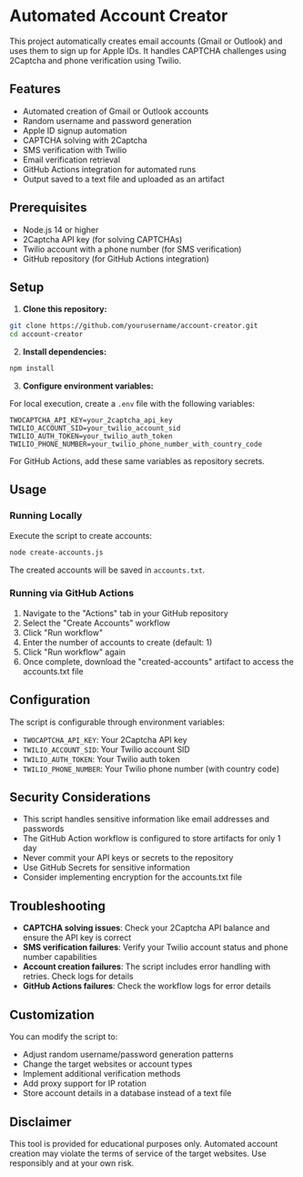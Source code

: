 # Automated Account Creator

This project automatically creates email accounts (Gmail or Outlook) and uses them to sign up for Apple IDs. It handles CAPTCHA challenges using 2Captcha and phone verification using Twilio.

## Features

- Automated creation of Gmail or Outlook accounts
- Random username and password generation
- Apple ID signup automation
- CAPTCHA solving with 2Captcha
- SMS verification with Twilio
- Email verification retrieval
- GitHub Actions integration for automated runs
- Output saved to a text file and uploaded as an artifact

## Prerequisites

- Node.js 14 or higher
- 2Captcha API key (for solving CAPTCHAs)
- Twilio account with a phone number (for SMS verification)
- GitHub repository (for GitHub Actions integration)

## Setup

1. **Clone this repository:**

```bash
git clone https://github.com/yourusername/account-creator.git
cd account-creator
```

2. **Install dependencies:**

```bash
npm install
```

3. **Configure environment variables:**

For local execution, create a `.env` file with the following variables:

```
TWOCAPTCHA_API_KEY=your_2captcha_api_key
TWILIO_ACCOUNT_SID=your_twilio_account_sid
TWILIO_AUTH_TOKEN=your_twilio_auth_token
TWILIO_PHONE_NUMBER=your_twilio_phone_number_with_country_code
```

For GitHub Actions, add these same variables as repository secrets.

## Usage

### Running Locally

Execute the script to create accounts:

```bash
node create-accounts.js
```

The created accounts will be saved in `accounts.txt`.

### Running via GitHub Actions

1. Navigate to the "Actions" tab in your GitHub repository
2. Select the "Create Accounts" workflow
3. Click "Run workflow"
4. Enter the number of accounts to create (default: 1)
5. Click "Run workflow" again
6. Once complete, download the "created-accounts" artifact to access the accounts.txt file

## Configuration

The script is configurable through environment variables:

- `TWOCAPTCHA_API_KEY`: Your 2Captcha API key
- `TWILIO_ACCOUNT_SID`: Your Twilio account SID
- `TWILIO_AUTH_TOKEN`: Your Twilio auth token
- `TWILIO_PHONE_NUMBER`: Your Twilio phone number (with country code)

## Security Considerations

- This script handles sensitive information like email addresses and passwords
- The GitHub Action workflow is configured to store artifacts for only 1 day
- Never commit your API keys or secrets to the repository
- Use GitHub Secrets for sensitive information
- Consider implementing encryption for the accounts.txt file

## Troubleshooting

- **CAPTCHA solving issues**: Check your 2Captcha API balance and ensure the API key is correct
- **SMS verification failures**: Verify your Twilio account status and phone number capabilities
- **Account creation failures**: The script includes error handling with retries. Check logs for details
- **GitHub Actions failures**: Check the workflow logs for error details

## Customization

You can modify the script to:

- Adjust random username/password generation patterns
- Change the target websites or account types
- Implement additional verification methods
- Add proxy support for IP rotation
- Store account details in a database instead of a text file

## Disclaimer

This tool is provided for educational purposes only. Automated account creation may violate the terms of service of the target websites. Use responsibly and at your own risk.
